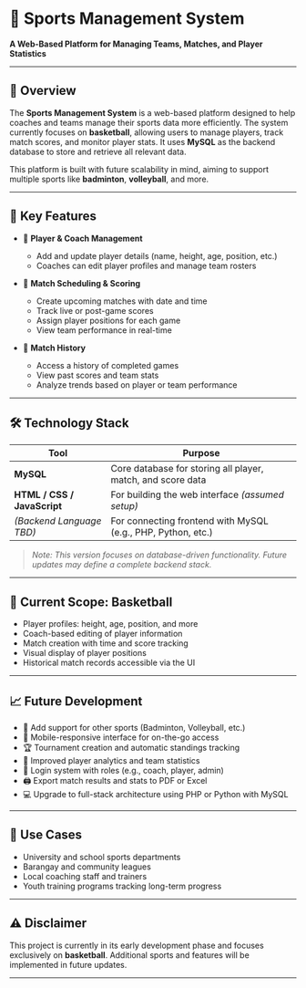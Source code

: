 # 🏀 Sports Management System  
**A Web-Based Platform for Managing Teams, Matches, and Player Statistics**

---

## 📘 Overview

The **Sports Management System** is a web-based platform designed to help coaches and teams manage their sports data more efficiently. The system currently focuses on **basketball**, allowing users to manage players, track match scores, and monitor player stats. It uses **MySQL** as the backend database to store and retrieve all relevant data.

This platform is built with future scalability in mind, aiming to support multiple sports like **badminton**, **volleyball**, and more.

---
 
## 🎯 Key Features

- 👥 **Player & Coach Management**  
  - Add and update player details (name, height, age, position, etc.)  
  - Coaches can edit player profiles and manage team rosters  

- 🏀 **Match Scheduling & Scoring**  
  - Create upcoming matches with date and time  
  - Track live or post-game scores  
  - Assign player positions for each game  
  - View team performance in real-time  

- 📂 **Match History**  
  - Access a history of completed games  
  - View past scores and team stats  
  - Analyze trends based on player or team performance

---

## 🛠️ Technology Stack

| Tool | Purpose |
|------|---------|
| **MySQL** | Core database for storing all player, match, and score data |
| **HTML / CSS / JavaScript** | For building the web interface *(assumed setup)* |
| *(Backend Language TBD)* | For connecting frontend with MySQL (e.g., PHP, Python, etc.) |

> *Note: This version focuses on database-driven functionality. Future updates may define a complete backend stack.*

---

## 📌 Current Scope: Basketball

- Player profiles: height, age, position, and more  
- Coach-based editing of player information  
- Match creation with time and score tracking  
- Visual display of player positions  
- Historical match records accessible via the UI

---

## 📈 Future Development

- 🏸 Add support for other sports (Badminton, Volleyball, etc.)  
- 📱 Mobile-responsive interface for on-the-go access  
- 🏆 Tournament creation and automatic standings tracking  
- 🧠 Improved player analytics and team statistics  
- 🔐 Login system with roles (e.g., coach, player, admin)  
- 🖨️ Export match results and stats to PDF or Excel  
- 💻 Upgrade to full-stack architecture using PHP or Python with MySQL

---

## 🧪 Use Cases

- University and school sports departments  
- Barangay and community leagues  
- Local coaching staff and trainers  
- Youth training programs tracking long-term progress  

---

## ⚠️ Disclaimer

This project is currently in its early development phase and focuses exclusively on **basketball**. Additional sports and features will be implemented in future updates.

---
